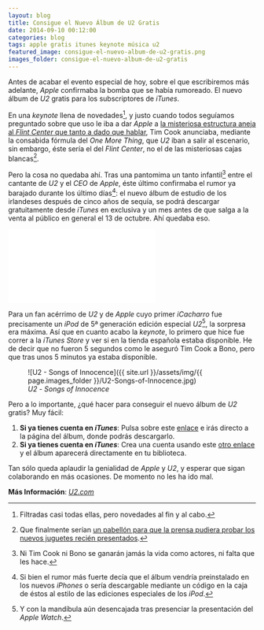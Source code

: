 ```yaml
---
layout: blog
title: Consigue el Nuevo Álbum de U2 Gratis
date: 2014-09-10 00:12:00
categories: blog
tags: apple gratis itunes keynote música u2
featured_image: consigue-el-nuevo-album-de-u2-gratis.png
images_folder: consigue-el-nuevo-album-de-u2-gratis
---
```

Antes de acabar el evento especial de hoy, sobre el que escribiremos más adelante, *Apple* confirmaba la bomba que se había rumoreado. El nuevo álbum de *U2* gratis para los subscriptores de *iTunes*.<Sigue Leyendo> 
  
En una *keynote* llena de novedades[^1], y justo cuando todos seguíamos preguntado sobre que uso le iba a dar *Apple* a [la misteriosa estructura aneja al *Flint Center* que tanto a dado que hablar](http://www.applesfera.com/eventos/algo-especial-va-a-ocurrir-apple-construye-una-estructura-de-tres-pisos-en-el-recinto-de-la-keynote), Tim Cook anunciaba, mediante la consabida fórmula del *One More Thing*, que *U2* iban a salir al escenario, sin embargo, éste sería el del *Flint Center*, no el de las misteriosas cajas blancas[^2].

Pero la cosa no quedaba ahí. Tras una pantomima un tanto infantil[^3] entre el cantante de *U2* y el *CEO* de *Apple*, éste último confirmaba el rumor ya barajado durante los último días[^4]: el nuevo álbum de estudio de los irlandeses después de cinco años de sequía, se podrá descargar gratuitamente desde *iTunes* en exclusiva y un mes antes de que salga a la venta al público en general el 13 de octubre. Ahí quedaba eso.  

<div class='embed-container'><iframe src="//www.youtube.com/embed/nXJz3C12bWs" frameborder="0" allowfullscreen></iframe></div>

Para un fan acérrimo de *U2* y de *Apple* cuyo primer *iCacharro* fue precisamente un *iPod* de 5ª generación edición especial *U2*[^5], la sorpresa era máxima. Así que en cuanto acabo la *keynote*, lo primero que hice fue correr a la *iTunes Store* y ver si en la tienda española estaba disponible. He de decir que no fueron 5 segundos como le aseguró Tim Cook a Bono, pero que tras unos 5 minutos ya estaba disponible.

<figure markdown="1">
![U2 - Songs of Innocence]({{ site.url }}/assets/img/{{ page.images_folder }}/U2-Songs-of-Innocence.jpg)
<figcaption><em>U2</em> - <em>Songs of Innocence</em></figcaption>
</figure>

Pero a lo importante, ¿qué hacer para conseguir el nuevo álbum de *U2* gratis? Muy fácil:

1. **Si ya tienes cuenta en *iTunes***: Pulsa sobre este [enlace](https://itunes.apple.com/es/album/songs-of-innocence/id915794155?uo=4&at=1l3v5kR) e irás directo a la página del álbum, donde podrás descargarlo.
2. **Si ya tienes cuenta en *iTunes***: Crea una cuenta usando este [otro enlace](https://itunes.apple.com/WebObjects/MZStore.woa/wa/viewFeature?id=916841188) y el álbum aparecerá directamente en tu biblioteca.  
    
Tan sólo queda aplaudir la genialidad de *Apple* y *U2*, y esperar que sigan colaborando en más ocasiones. De momento no les ha ido mal.

**Más Información**: [*U2.com*](http://www.u2.com/news/title/songs-of-innocence)

[^1]: Filtradas casi todas ellas, pero novedades al fin y al cabo.
  
[^2]: Que finalmente serían [un pabellón para que la prensa pudiera probar los nuevos juguetes recién presentados](http://www.apple.com/live/2014-sept-event/92779122-8ecf-446a-8f2c-74b02f790bf4/).

[^3]: Ni Tim Cook ni Bono se ganarán jamás la vida como actores, ni falta que les hace.  

[^4]: Si bien el rumor más fuerte decía que el álbum vendría preinstalado en los nuevos *iPhones* o sería descargable mediante un código en la caja de éstos al estilo de las ediciones especiales de los *iPod*. 

[^5]: Y con la mandíbula aún desencajada tras presenciar la presentación del *Apple Watch*.